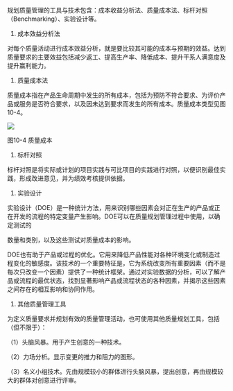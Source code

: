 
规划质量管理的工具与技术包含：成本收益分析法、质量成本法、标杆对照（Benchmarking）、实验设计等。

1. 成本效益分析法

对每个质量活动进行成本效益分析，就是要比较其可能的成本与预期的效益。达到质量要求的主要效益包括减少返工、提高生产率、降低成本、提升干系人满意度及提升赢利能力。

1. 质量成本法

质量成本指在产品生命周期中发生的所有成本，包括为预防不符合要求、为评价产品或服务是否符合要求，以及因未达到要求而发生的所有成本。质量成本类型见图10-4。

![](https://img.kancloud.cn/01/29/0129c5cd3958f05c59170dd9a9efdc2e_1136x473.jpeg)

图10-4 质量成本

1. 标杆对照

标杆对照是将实际或计划的项目实践与可比项目的实践进行对照，以便识别最佳实践，形成改进意见，并为绩效考核提供依据。

1. 实验设计

实验设计（DOE）是一种统计方法，用来识别哪些因素会对正在生产的产品或正在开发的流程的特定变量产生影响。DOE可以在质量规划管理过程中使用，以确定测试的

数量和类别，以及这些测试对质量成本的影响。

DOE也有助于产品或过程的优化。它用来降低产品性能对各种环境变化或制造过程变化的敏感度。该技术的一个重要特征是，它为系统改变所有重要因素（而不是每次只改变一个因素）提供了一种统计框架。通过对实验数据的分析，可以了解产品或流程的最优状态，找到显著影响产品或流程状态的各种因素，并揭示这些因素之间存在的相互影响和协同作用。

1. 其他质量管理工具

为定义质量要求并规划有效的质量管理活动，也可使用其他质量规划工具，包括（但不限于）：

（1）头脑风暴。用于产生创意的一种技术。

（2）力场分析。显示变更的推力和阻力的图形。

（3）名义小组技术。先由规模较小的群体进行头脑风暴，提出创意，再由规模较大的群体对创意进行评审。
